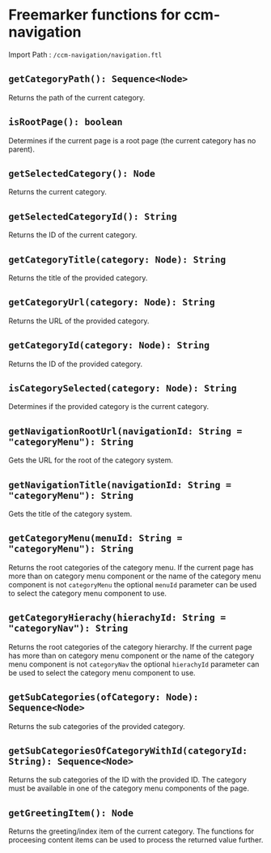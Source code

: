 # Freemarker functions for ccm-navigation

Import Path
: `/ccm-navigation/navigation.ftl`

## `getCategoryPath(): Sequence<Node>`

Returns the path of the current category.

## `isRootPage(): boolean`

Determines if the current page is a root page (the current category has no parent).

## `getSelectedCategory(): Node`

Returns the current category.

## `getSelectedCategoryId(): String`

Returns the ID of the current category.

## `getCategoryTitle(category: Node): String`

Returns the title of the provided category.

## `getCategoryUrl(category: Node): String`

Returns the URL of the provided category.

## `getCategoryId(category: Node): String`

Returns the ID of the provided category.

## `isCategorySelected(category: Node): String`

Determines if the provided category is the current category.

## `getNavigationRootUrl(navigationId: String = "categoryMenu"): String`

Gets the URL for the root of the category system. 

## `getNavigationTitle(navigationId: String = "categoryMenu"): String`

Gets the title of the category system.

## `getCategoryMenu(menuId: String = "categoryMenu"): String`

Returns the root categories of the category menu. If the current page
has more than on category menu component or the name of the category 
menu component is not `categoryMenu` the optional `menuId` parameter can be used to select the category menu component to use.

## `getCategoryHierachy(hierachyId: String = "categoryNav"): String`

Returns the root categories of the category hierarchy. If the current 
page has more than on category menu component or the name of the 
category menu component is not `categoryNav` the optional 
`hierachyId` parameter can be used to select the category menu 
component to use.

## `getSubCategories(ofCategory: Node): Sequence<Node>`

Returns the sub categories of the provided category.

## `getSubCategoriesOfCategoryWithId(categoryId: String): Sequence<Node>`

Returns the sub categories of the ID with the provided ID. The 
category must be available in one of the category menu components of 
the page.

## `getGreetingItem(): Node`

Returns the greeting/index item of the current category. The functions 
for proceesing content items can be used to process the returned value
further.



